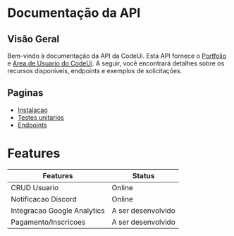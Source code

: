# Documentação da API

## Visão Geral
Bem-vindo à documentação da API da CodeUi. Esta API fornece o [Portfolio](https://codeui.com.br/) e [Area de Usuario do CodeUi](https://dashboard-codeui.vercel.app/). A seguir, você encontrará detalhes sobre os recursos disponíveis, endpoints e exemplos de solicitações.

## Paginas
  - [Instalacao](/docs/installation.md)
  - [Testes unitarios](/docs/unitTesting.md)
  - [Endpoints](/docs/endpoints.md)

# Features

| Features | Status |
|----------|--------|
| CRUD Usuario | Online |
| Notificacao Discord | Online |
| Integracao Google Analytics | A ser desenvolvido |
| Pagamento/Inscricoes | A ser desenvolvido